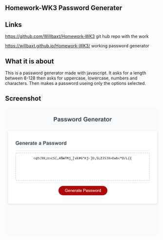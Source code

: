 ## Homework-WK3 Password Generater

## Links
https://github.com/Willbaxt/Homework-WK3   git hub repo with the work

https://willbaxt.github.io/Homework-WK3/    working password generator

## What it is about
This is a password generator made with javascript. It asks for a length between 8-128 then asks for 
uppercase, lowercase, numbers and characters. Then makes a password useing only the options selected.

## Screenshot
![Screenshot](https://github.com/Willbaxt/Homework-WK3/blob/main/Assets/Images/willbaxt.github.io_Homework-WK3_.png)


